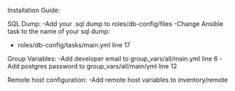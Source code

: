 Installation Guide:

SQL Dump:
-Add your .sql dump to roles/db-config/files
-Change Ansible task to the name of your sql dump:
  - roles/db-config/tasks/main.yml line 17

Group Variables:
-Add developer email to group_vars/all/main.yml line 6
-Add postgres password to group_vars/all/main/yml line 12

Remote host configuration:
-Add remote host variables to inventory/remote
